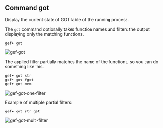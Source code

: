 ## Command got ##

Display the current state of GOT table of the running process.

The `got` command optionally takes function names and filters 
the output displaying only the matching functions. 
```
gef➤ got
```

![gef-got](https://i.imgur.com/NHceezH.png)

The applied filter partially matches the name of the functions, so
you can do something like this.
```
gef➤ got str
gef➤ got fget
gef➤ got mem
```

![gef-got-one-filter](https://i.imgur.com/mqlWW0x.png)

Example of multiple partial filters:
```
gef➤ got str get
```

![gef-got-multi-filter](https://i.imgur.com/Z4W9s56.png)